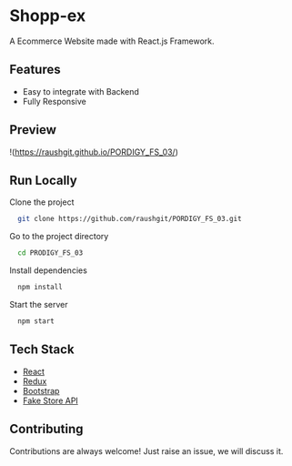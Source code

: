 # Shopp-ex

A Ecommerce Website made with React.js Framework.


## Features

- Easy to integrate with Backend
- Fully Responsive


## Preview

!(https://raushgit.github.io/PORDIGY_FS_03/)



## Run Locally

Clone the project

```bash
  git clone https://github.com/raushgit/PORDIGY_FS_03.git
```

Go to the project directory

```bash
  cd PRODIGY_FS_03
```

Install dependencies

```bash
  npm install
```

Start the server

```bash
  npm start
```



## Tech Stack

* [React](https://reactjs.org/)
* [Redux](https://redux.js.org/)
* [Bootstrap](https://getbootstrap.com/)
* [Fake Store API](https://fakestoreapi.com/)

## Contributing

Contributions are always welcome!
Just raise an issue, we will discuss it.




